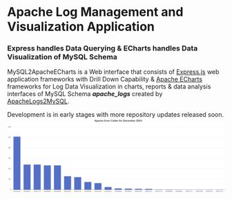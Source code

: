 # Apache Log Management and Visualization Application
### Express handles Data Querying & ECharts handles Data Visualization of MySQL Schema

MySQL2ApacheECharts is a Web interface that consists of [Express.js](https://github.com/expressjs/express)
web application frameworks with Drill Down Capability & 
[Apache ECharts](https://github.com/apache/echarts) frameworks for Log Data Visualization in charts, reports & data analysis 
interfaces of MySQL Schema ***apache_logs*** created by [ApacheLogs2MySQL](https://github.com/willthefarmer/apache-logs-to-mysql).

Development is in early stages with more repository updates released soon.
![Apache Codes Bar Chart](./assets/apache_codes_bar_chart.png)
